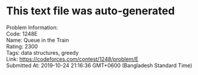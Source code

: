 # This text file was auto-generated  
  
Problem Information:  
Code: 1248E  
Name: Queue in the Train  
Rating: 2300  
Tags: data structures, greedy  
Link: https://codeforces.com/contest/1248/problem/E  
Submitted At: 2019-10-24 21:16:36 GMT+0600 (Bangladesh Standard Time)  
